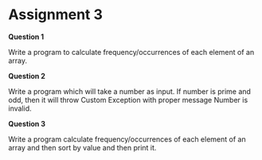 # Assignment 3

**Question 1** 

Write a program to calculate frequency/occurrences of each element of an array.

**Question 2**

Write a program which will take a number as input. If number is prime and odd, then it will throw Custom Exception with proper message Number is invalid.

**Question 3** 

Write a program calculate frequency/occurrences of each element of an array and then sort by value and then print it.

